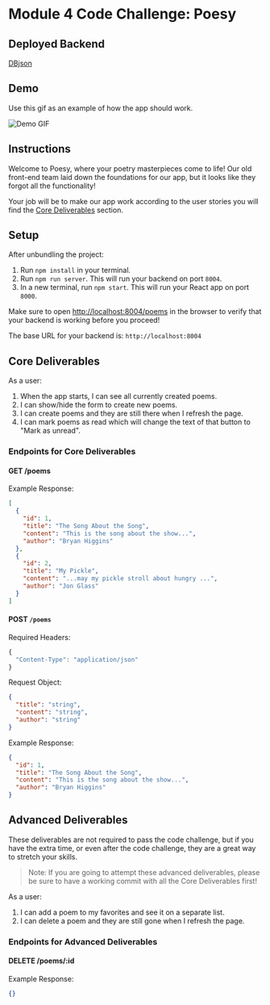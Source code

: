 # Module 4 Code Challenge: Poesy

## Deployed Backend
[DBjson](https://react-codechallenges.herokuapp.com/poems)

## Demo

Use this gif as an example of how the app should work.

![Demo GIF](./demo.gif)

## Instructions

Welcome to Poesy, where your poetry masterpieces come to life! Our old front-end team laid down the foundations for our app, but it looks like they forgot all the functionality!

Your job will be to make our app work according to the user stories you will find the [Core Deliverables](#Core-Deliverables) section.

## Setup

After unbundling the project:

1. Run `npm install` in your terminal.
2. Run `npm run server`. This will run your backend on port `8004`.
3. In a new terminal, run `npm start`. This will run your React app on port `8000`.

Make sure to open [http://localhost:8004/poems](http://localhost:8004/poems) in the browser to verify that your backend is working before you proceed!

The base URL for your backend is: `http://localhost:8004`

## Core Deliverables

As a user:

1. When the app starts, I can see all currently created poems.
2. I can show/hide the form to create new poems.
3. I can create poems and they are still there when I refresh the page.
4. I can mark poems as read which will change the text of that button to "Mark as unread".

### Endpoints for Core Deliverables

#### GET /poems

Example Response:

```json
[
  {
    "id": 1,
    "title": "The Song About the Song",
    "content": "This is the song about the show...",
    "author": "Bryan Higgins"
  },
  {
    "id": 2,
    "title": "My Pickle",
    "content": "...may my pickle stroll about hungry ...",
    "author": "Jon Glass"
  }
]
```

#### POST `/poems`

Required Headers:

```js
{
  "Content-Type": "application/json"
}
```

Request Object:

```json
{
  "title": "string",
  "content": "string",
  "author": "string"
}
```

Example Response:

```json
{
  "id": 1,
  "title": "The Song About the Song",
  "content": "This is the song about the show...",
  "author": "Bryan Higgins"
}
```

## Advanced Deliverables

These deliverables are not required to pass the code challenge, but if you have the extra time, or even after the code challenge, they are a great way to stretch your skills.

> Note: If you are going to attempt these advanced deliverables, please be sure to have a working commit with all the Core Deliverables first!

As a user:

1. I can add a poem to my favorites and see it on a separate list.
2. I can delete a poem and they are still gone when I refresh the page.

### Endpoints for Advanced Deliverables

#### DELETE /poems/:id

Example Response:

```json
{}
```
